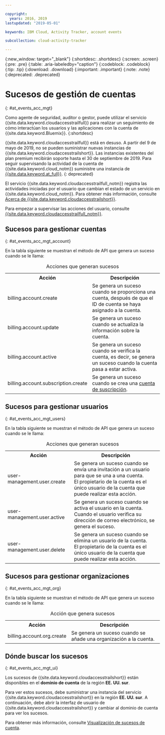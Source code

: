 ```yaml
---

copyright:
  years: 2016, 2019
lastupdated: "2019-05-01"

keywords: IBM Cloud, Activity Tracker, account events

subcollection: cloud-activity-tracker

---
```


{:new_window: target="_blank"}
{:shortdesc: .shortdesc}
{:screen: .screen}
{:pre: .pre}
{:table: .aria-labeledby="caption"}
{:codeblock: .codeblock}
{:tip: .tip}
{:download: .download}
{:important: .important}
{:note: .note}
{:deprecated: .deprecated}

# Sucesos de gestión de cuentas  
{: #at_events_acc_mgt}

Como agente de seguridad, auditor o gestor, puede utilizar el servicio {{site.data.keyword.cloudaccesstrailfull}} para realizar un seguimiento de cómo interactúan los usuarios y las aplicaciones con la cuenta de {{site.data.keyword.Bluemix}}. 
{:shortdesc}

{{site.data.keyword.cloudaccesstrailfull}} está en desuso. A partir del 9 de mayo de 2019, no se pueden suministrar nuevas instancias de {{site.data.keyword.cloudaccesstrailshort}}. Las instancias existentes del plan premium recibirán soporte hasta el 30 de septiembre de 2019. Para seguir supervisando la actividad de la cuenta de {{site.data.keyword.cloud_notm}} suministre una instancia de [{{site.data.keyword.at_full}}](/docs/services/Activity-Tracker-with-LogDNA?topic=logdnaat-getting-started#getting-started).
{: deprecated}

El servicio {{site.data.keyword.cloudaccesstrailfull_notm}} registra las actividades iniciadas por el usuario que cambian el estado de un servicio en {{site.data.keyword.cloud_notm}}. Para obtener más información, consulte [Acerca de {{site.data.keyword.cloudaccesstrailshort}}](/docs/services/cloud-activity-tracker?topic=cloud-activity-tracker-activity_tracker_ov#activity_tracker_ov).

Para empezar a supervisar las acciones del usuario, consulte [{{site.data.keyword.cloudaccesstrailfull_notm}}](/docs/services/cloud-activity-tracker?topic=cloud-activity-tracker-getting-started). 



## Sucesos para gestionar cuentas
{: #at_events_acc_mgt_account}

En la tabla siguiente se muestran el método de API que genera un suceso cuando se le llama:

<table>
  <caption>Acciones que generan sucesos</caption>
  <tr>
    <th>Acción</th>
	  <th>Descripción</th>
  </tr>
  <tr>
    <td>billing.account.create</td>
	  <td>Se genera un suceso cuando se proporciona una cuenta, después de que el ID de cuenta se haya asignado a la cuenta.</td>
  </tr>
  <tr>
    <td>billing.account.update</td>
	  <td>Se genera un suceso cuando se actualiza la información sobre la cuenta.</td>
  </tr>
  <tr>
    <td>billing.account.active</td>
	  <td>Se genera un suceso cuando se verifica la cuenta, es decir, se genera un suceso cuando la cuenta pasa a estar activa.</td>
  </tr>
  <tr>
    <td>billing.account.subscription.create</td>
	  <td>Se genera un suceso cuando se crea una <a href="/docs/account?topic=account-accounts#subscription-account">cuenta de suscripción</a>.</td>
  </tr>
</table>



## Sucesos para gestionar usuarios
{: #at_events_acc_mgt_users}

En la tabla siguiente se muestran el método de API que genera un suceso cuando se le llama:

<table>
  <caption>Acciones que generan sucesos</caption>
  <tr>
    <th>Acción</th>
	  <th>Descripción</th>
  </tr>
  <tr>
    <td>user-management.user.create</td>
	  <td>Se genera un suceso cuando se envía una invitación a un usuario para que se una a una cuenta. </br>El propietario de la cuenta es el único usuario de la cuenta que puede realizar esta acción.</td>
  </tr>
  <tr>
    <td>user-management.user.active</td>
	  <td>Se genera un suceso cuando se activa el usuario en la cuenta. </br>Cuando el usuario verifica su dirección de correo electrónico, se genera el suceso.</td>
  </tr>
  <tr>
    <td>user-management.user.delete</td>
	  <td>Se genera un suceso cuando se elimina un usuario de la cuenta. </br>El propietario de la cuenta es el único usuario de la cuenta que puede realizar esta acción.</td>
  </tr>
</table>

## Sucesos para gestionar organizaciones
{: #at_events_acc_mgt_org}

En la tabla siguiente se muestran el método de API que genera un suceso cuando se le llama:

<table>
  <caption>Acción que genera sucesos</caption>
  <tr>
    <th>Acción</th>
	  <th>Descripción</th>
  </tr>
  <tr>
    <td>billing.account.org.create</td>
	  <td>Se genera un suceso cuando se añade una organización a la cuenta.</td>
  </tr>
</table>

## Dónde buscar los sucesos
{: #at_events_acc_mgt_ui}

Los sucesos de {{site.data.keyword.cloudaccesstrailshort}} están disponibles en el **dominio de cuenta** de la región **EE. UU. sur**. 

Para ver estos sucesos, debe suministrar una instancia del servicio {{site.data.keyword.cloudaccesstrailshort}} en la región **EE. UU. sur**. A continuación, debe abrir la interfaz de usuario de {{site.data.keyword.cloudaccesstrailshort}} y cambiar al dominio de cuenta para ver los sucesos. 

Para obtener más información, consulte [Visualización de sucesos de cuenta](/docs/services/cloud-activity-tracker/how-to/manage-events-ui?topic=cloud-activity-tracker-view_acc_events#view_acc_events_account_events).









